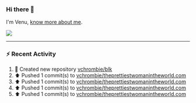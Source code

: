 ### Hi there 👋

I'm Venu, [know more about me](https://vchrombie.github.io/blog/).

![](https://komarev.com/ghpvc/?username=vchrombie&label=👀)

---

### :zap: Recent Activity

<!--RECENT_ACTIVITY:start-->
1. 📔 Created new repository [vchrombie/blk](https://github.com/vchrombie/blk)<br>
2. ⬆️ Pushed 1 commit(s) to [vchrombie/theprettiestwomanintheworld.com](https://github.com/vchrombie/theprettiestwomanintheworld.com)<br>
3. ⬆️ Pushed 1 commit(s) to [vchrombie/theprettiestwomanintheworld.com](https://github.com/vchrombie/theprettiestwomanintheworld.com)<br>
4. ⬆️ Pushed 1 commit(s) to [vchrombie/theprettiestwomanintheworld.com](https://github.com/vchrombie/theprettiestwomanintheworld.com)<br>
5. ⬆️ Pushed 1 commit(s) to [vchrombie/theprettiestwomanintheworld.com](https://github.com/vchrombie/theprettiestwomanintheworld.com)<br>
<!--RECENT_ACTIVITY:end-->

<!--
**vchrombie/vchrombie** is a ✨ _special_ ✨ repository because its `README.md` (this file) appears on your GitHub profile.

Here are some ideas to get you started:

- 🔭 I’m currently working on ...
- 🌱 I’m currently learning ...
- 👯 I’m looking to collaborate on ...
- 🤔 I’m looking for help with ...
- 💬 Ask me about ...
- 📫 How to reach me: ...
- 😄 Pronouns: ...
- ⚡ Fun fact: ...
-->
